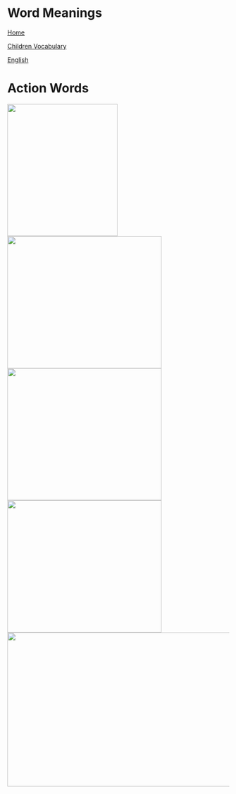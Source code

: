 # Word Meanings


[Home](all-files-links.md)

[Children Vocabulary](children-vocabulary.md)

[English](all-english-links.md)

# Action Words

<img src="https://i.pinimg.com/originals/39/e8/52/39e85202dab472c06d423be11a5f50a7.png" width="250" height="300">

<img src="https://encrypted-tbn0.gstatic.com/images?q=tbn:ANd9GcSBFKiHZx6WlHbZpq-c11TszLGnWHWuyQMUOaf-R3prJuGE_1VJ_Heex6DDT2fQTXUh0vk&usqp=CAU" width="350" height="300">

<img src="https://i.ytimg.com/vi/z95ScJn9gGQ/sddefault.jpg" width="350" height="300">

<img src="https://i.ytimg.com/vi/c6Sc5ZUha4o/hqdefault.jpg" width="350" height="300">


<img src="https://i.ytimg.com/vi/HXl8MZhZx6M/maxresdefault.jpg" width="650" height="350">



